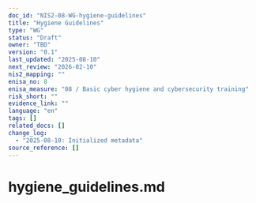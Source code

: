 ```yaml
---
doc_id: "NIS2-08-WG-hygiene-guidelines"
title: "Hygiene Guidelines"
type: "WG"
status: "Draft"
owner: "TBD"
version: "0.1"
last_updated: "2025-08-10"
next_review: "2026-02-10"
nis2_mapping: ""
enisa_no: 8
enisa_measure: "08 / Basic cyber hygiene and cybersecurity training"
risk_short: ""
evidence_link: ""
language: "en"
tags: []
related_docs: []
change_log:
  - "2025-08-10: Initialized metadata"
source_reference: []
---
```


# hygiene_guidelines.md
